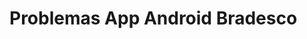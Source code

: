 Problemas App Android Bradesco
====================

<img scr="https://github.com/alextakitani/app_bradesco_android/raw/master/login.png" />

